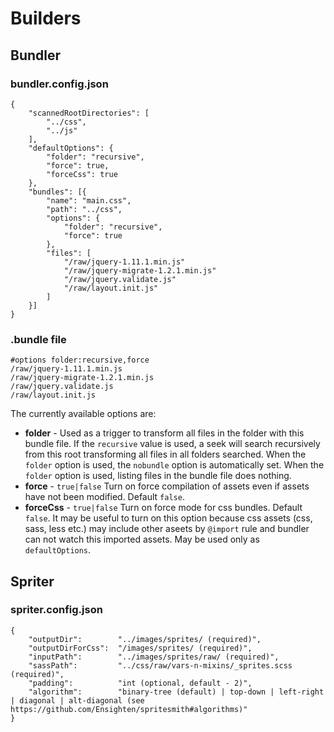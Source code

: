 ﻿# Builders

## Bundler

### bundler.config.json

    {
        "scannedRootDirectories": [
            "../css",
            "../js"
        ],
        "defaultOptions": {
            "folder": "recursive",
            "force": true,
            "forceCss": true
        },
        "bundles": [{
            "name": "main.css",
            "path": "../css",
            "options": {
                "folder": "recursive",
                "force": true
            },
            "files": [
                "/raw/jquery-1.11.1.min.js"
                "/raw/jquery-migrate-1.2.1.min.js"
                "/raw/jquery.validate.js"
                "/raw/layout.init.js"
            ]
        }]
    }

### .bundle file

    #options folder:recursive,force
    /raw/jquery-1.11.1.min.js
    /raw/jquery-migrate-1.2.1.min.js
    /raw/jquery.validate.js
    /raw/layout.init.js

The currently available options are:

  - **folder** - Used as a trigger to transform all files in the folder with this bundle file. If the `recursive` value
    is used, a seek will search recursively from this root transforming all files in all folders searched.
    When the `folder` option is used, the `nobundle` option is automatically set. When the `folder` option is used,
    listing files in the bundle file does nothing.
  - **force** - `true|false` Turn on force compilation of assets even if assets have not been modified. Default `false`.
  - **forceCss** - `true|false` Turn on force mode for css bundles. Default `false`.
    It may be useful to turn on this option because css assets (css, sass, less etc.) may include other aseets
    by `@import` rule and bundler can not watch this imported assets. May be used only as `defaultOptions`.

## Spriter

### spriter.config.json

    {
        "outputDir": 		"../images/sprites/ (required)",
        "outputDirForCss":	"/images/sprites/ (required)",
        "inputPath": 		"../images/sprites/raw/ (required)",
        "sassPath": 		"../css/raw/vars-n-mixins/_sprites.scss (required)",
        "padding":			"int (optional, default - 2)",
        "algorithm":		"binary-tree (default) | top-down | left-right | diagonal | alt-diagonal (see https://github.com/Ensighten/spritesmith#algorithms)"
    }